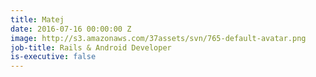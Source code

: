 ```yaml
---
title: Matej
date: 2016-07-16 00:00:00 Z
image: http://s3.amazonaws.com/37assets/svn/765-default-avatar.png
job-title: Rails & Android Developer
is-executive: false
---
```

